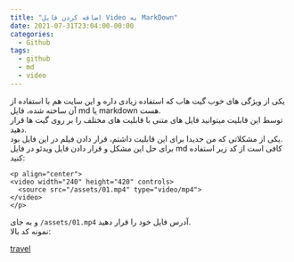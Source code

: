 ```yaml
---
title: "اضافه کردن فایل Video به MarkDown"
date: 2021-07-31T23:04:00-00:00
categories:
  - Github
tags:
  - github
  - md
  - video
---
```


یکی از ویژگی های خوب گیت هاب که استفاده زیادی داره و این سایت هم با استفاده از آن ساخته شده، فایل md یا markdown هست.  
توسط این قابلیت میتوانید فایل های متنی با قابلیت های مختلف را بر روی گیت ها قرار دهید.  
یکی از مشکلاتی که من جدیدا برای این قابلیت داشتم، قرار دادن فیلم در این فایل بود.  
برای حل این مشکل و قرار دادن فایل ویدئو در فایل md کافی است از کد زیر استفاده کنید:  

```
<p align="center">
<video width="240" height="420" controls>
  <source src="/assets/01.mp4" type="video/mp4">
</video>
</p>
```

و به جای `/assets/01.mp4` آدرس فایل خود را قرار دهید.  
نمونه کد بالا:  

[travel](https://travel.mhkarami97.ir/vardij/)
